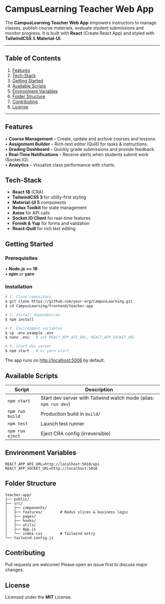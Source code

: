 # CampusLearning Teacher Web App

The **CampusLearning Teacher Web App** empowers instructors to manage classes, publish course materials, evaluate student submissions and monitor progress. It is built with **React** (Create React App) and styled with **TailwindCSS** & **Material-UI**.

---

## Table of Contents
1. [Features](#features)
2. [Tech-Stack](#tech-stack)
3. [Getting Started](#getting-started)
4. [Available Scripts](#available-scripts)
5. [Environment Variables](#environment-variables)
6. [Folder Structure](#folder-structure)
7. [Contributing](#contributing)
8. [License](#license)

---

## Features
• **Course Management** – Create, update and archive courses and lessons.  
• **Assignment Builder** – Rich-text editor (Quill) for tasks & instructions.  
• **Grading Dashboard** – Quickly grade submissions and provide feedback.  
• **Real-Time Notifications** – Receive alerts when students submit work (Socket.IO).  
• **Analytics** – Visualize class performance with charts.

## Tech-Stack
* **React 18** (CRA)  
* **TailwindCSS 3** for utility-first styling  
* **Material-UI 5** components  
* **Redux Toolkit** for state management  
* **Axios** for API calls  
* **Socket.IO Client** for real-time features  
* **Formik & Yup** for forms and validation  
* **React-Quill** for rich text editing  

## Getting Started

### Prerequisites
• **Node.js >= 16**  
• **npm** or **yarn**

### Installation
```bash
# 1. Clone repository
$ git clone https://github.com/your-org/CampusLearning.git
$ cd CampusLearning/frontend/teacher-app

# 2. Install dependencies
$ npm install

# 3. Environment variables
$ cp .env.example .env
$ nano .env   # set REACT_APP_API_URL, REACT_APP_SOCKET_URL

# 4. Start dev server
$ npm start   # or yarn start
```
The app runs on [http://localhost:5006](http://localhost:5006) by default.

## Available Scripts
Script | Description
------ | -----------
`npm start` | Start dev server with Tailwind watch mode (alias: `npm run dev`)
`npm run build` | Production build in `build/`
`npm test` | Launch test runner
`npm run eject` | Eject CRA config (irreversible)

## Environment Variables
```
REACT_APP_API_URL=http://localhost:5010/api
REACT_APP_SOCKET_URL=http://localhost:5010
```

## Folder Structure
```
teacher-app/
├── public/
├── src/
│   ├── components/
│   ├── features/        # Redux slices & business logic
│   ├── pages/
│   ├── hooks/
│   ├── utils/
│   ├── App.js
│   └── index.css        # Tailwind entry
└── tailwind.config.js
```

## Contributing
Pull requests are welcome! Please open an issue first to discuss major changes.

## License
Licensed under the **MIT** License. 